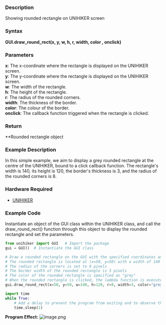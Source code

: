 ### Description
Showing rounded rectangle on UNIHIKER screen
### Syntax
**GUI.draw_round_rect(x, y, w, h, r, width, color , onclick)**
### Parameters
**x**:  The x-coordinate where the rectangle is displayed on the UNIHIKER screen.  
**y**:  The y-coordinate where the rectangle is displayed on the UNIHIKER screen.  
**w**:  The width of the rectangle.  
**h**:  The height of the rectangle.  
**r**:   The radius of the rounded corners.  
**width**:  The thickness of the border.  
**color**:  The colour of the border.  
**onclick**:  The callback function triggered when the rectangle is clicked.  
### Return
**Rounded rectangle object
### Example Description
In this simple example, we aim to display a grey rounded rectangle at the centre of the UNIHIKER, bound to a click callback function. The rectangle's width is 140, its height is 120, the border's thickness is 3, and the radius of the rounded corners is 8.
### Hardware Required

- [UNIHIKER](https://www.dfrobot.com/product-2691.html)
### Example Code
Instantiate an object of the GUI class within the UNIHIKER class, and call the draw_round_rect() function through this object to display the rounded rectangle and set the parameters.
```python
from unihiker import GUI   # Import the package
gui = GUI()  # Instantiate the GUI class

# Draw a rounded rectangle on the GUI with the specified coordinates and parameters
# The rounded rectangle is located at (x=50, y=50) with a width of 140 pixels and a height of 120 pixels
# The radius of the corners is set to 8 pixels
# The border width of the rounded rectangle is 3 pixels
# The color of the rounded rectangle is specified as "grey"
# When the rounded rectangle is clicked, the lambda function is executed, which prints "round rect clicked" to the console
gui.draw_round_rect(x=50, y=50, w=140, h=120, r=8, width=3, color="grey", onclick=lambda: print("round rect clicked"))

import time
while True:
    # Add a delay to prevent the program from exiting and to observe the effects
    time.sleep(1)
```
**Program Effect:**
![image.png](img/4.draw_round_rect()/1719482415253-c865fe29-0d90-4e7f-872d-206ad13c87fe.png)
